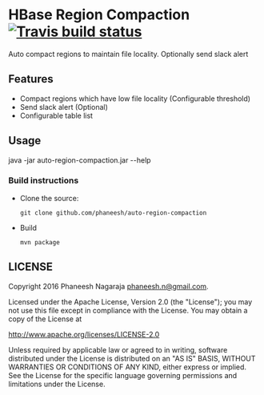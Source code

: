 # HBase Region Compaction [![Travis build status](https://travis-ci.org/phaneesh/revolver.svg?branch=master)](https://travis-ci.org/phaneesh/auto-region-compaction)

Auto compact regions to maintain file locality. Optionally send slack alert

## Features
* Compact regions which have low file locality (Configurable threshold)
* Send slack alert (Optional)
* Configurable table list 

## Usage
java -jar auto-region-compaction.jar --help 
 
### Build instructions
  - Clone the source:

        git clone github.com/phaneesh/auto-region-compaction

  - Build

        mvn package

LICENSE
-------

Copyright 2016 Phaneesh Nagaraja <phaneesh.n@gmail.com>.

Licensed under the Apache License, Version 2.0 (the "License");
you may not use this file except in compliance with the License.
You may obtain a copy of the License at

http://www.apache.org/licenses/LICENSE-2.0

Unless required by applicable law or agreed to in writing, software
distributed under the License is distributed on an "AS IS" BASIS,
WITHOUT WARRANTIES OR CONDITIONS OF ANY KIND, either express or implied.
See the License for the specific language governing permissions and
limitations under the License.